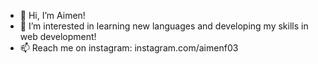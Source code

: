 - 👋 Hi, I’m Aimen!
- 👀 I’m interested in learning new languages and developing my skills in web development!
- 📫 Reach me on instagram: instagram.com/aimenf03
